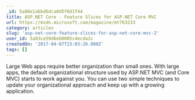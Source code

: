 ```yaml
---
_id: 5a88e1abbd6dca0d5f0d1f44
title: ASP.NET Core - Feature Slices for ASP.NET Core MVC
url: https://msdn.microsoft.com/magazine/mt763233
category: articles
slug: 'asp-net-core-feature-slices-for-asp-net-core-mvc-2'
user_id: 5a83ce59d6eb0005c4ecda2c
createdOn: '2017-04-07T23:03:26.000Z'
tags: []
---
```


Large Web apps require better organization than small ones. With large apps, the default organizational structure used by ASP.NET MVC (and Core MVC) starts to work against you. You can use two simple techniques to update your organizational approach and keep up with a growing application.
